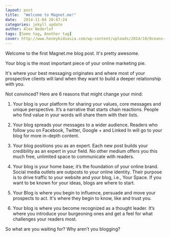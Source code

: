 ```yaml
---
layout: post
title:  "Welcome to Magnet.me!"
date:   2014-11-04 20:47:24
categories: jekyll update
author: Alex Nederlof
tags: [Some tag, Another tag]
cover: http://www.honeykidsasia.com/wp-content/uploads/2014/10/Oceans-.jpg
---
```

Welcome to the first Magnet.me blog post. It's pretty awesome.

Your blog is the most important piece of your online marketing pie.

It's where your best messaging originates and where most of your prospective clients will land when they want to build a deeper relationship with you.

Not convinced? Here are 6 reasons that might change your mind:

1. Your blog is your platform for sharing your values, core messages and unique perspective. It’s a narrative that starts chain reactions. People who find value in your words will share them with their lists.

2. Your blog spreads your messages to a wider audience. Readers who follow you on Facebook, Twitter, Google + and Linked In will go to your blog for more in-depth content.

3. Your blog positions you as an expert. Each new post builds your credibility as an expert in your field. No other medium offers you this much free, unlimited space to communicate with readers.

4. Your blog is your home base; it’s the foundation of your online brand. Social media outlets are outposts to your online identity. Their purpose is to drive traffic to your website and your blog, i.e., Your Space. If you want to be known for your ideas, blogs are where to start.

5. Your Blog is where you begin to influence, persuade and move your prospects to act. It's where they begin to know, like and trust you.

6. Your blog is where you become recognized as a thought leader. It’s where you introduce your burgeoning ones and get a feel for what challenges your readers most.

So what are you waiting for? Why aren’t you blogging?
